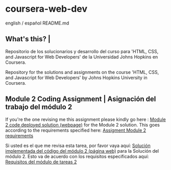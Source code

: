 # coursera-web-dev
english / español README.md

## What's this? | 
Repositorio de los solucionarios y desarrollo del curso para 'HTML, CSS, and Javascript for Web Developers' de la Universidad Johns Hopkins en Coursera.

Repository for the solutions and assignments on the course 'HTML, CSS, and Javascript for Web Developers' by Johns Hopkins University in Coursera.

## Module 2 Coding Assignment | Asignación del trabajo del módulo 2

If you're the one revising me this assignment please kindly go here : [Module 2 code deployed solution (webpage)](https://hiyorijl.github.io/coursera-web-dev/mod2_solution/index.html) for the Module 2 solution.
This goes according to the requirements specified here: [Assigment Module 2 requirements](https://github.com/jhu-ep-coursera/fullstack-course4/blob/master/assignments/assignment2/Assignment-2.md)

Si usted es el que me revisa esta tarea, por favor vaya aquí: [Solución implementada del código del módulo 2 (página web)](https://hiyorijl.github.io/coursera-web-dev/mod2_solution/index.html) para la Solución del módulo 2.
Esto va de acuerdo con los requisitos especificados aquí: [Requisitos del módulo de tareas 2](https://github.com/jhu-ep-coursera/fullstack-course4/blob/master/assignments/assignment2/Assignment-2.md)
